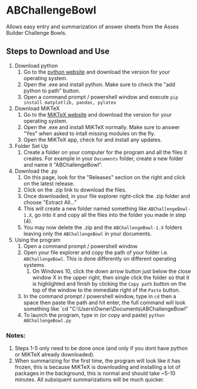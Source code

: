 # ABChallengeBowl
Allows easy entry and summarization of answer sheets from the Asses Builder Challenge Bowls.
## Steps to Download and Use
1. Download python
    1. Go to the [python website](https://www.python.org/downloads/) and download the version for your operating system.
    2. Open the .exe and install python. Make sure to check the "add python to path" button.
    3. Open a command prompt / powershell window and execute `pip install matplotlib, pandas, pylatex`
2. Download MiKTeX
    1. Go to the [MiKTeX website](https://miktex.org/download) and download the version for your operating system.
    2. Open the .exe and install MiKTeX normally. Make sure to answer "Yes" when asked to intall missing modules on the fly.
    3. Open the MiKTeX app, check for and install any updates.
4. Folder Set Up
    1. Create a folder on your computer for the program and all the files it creates. For example in your `Documents` folder, create a new folder and name it "ABChallengeBowl".
5. Download the .py
    1. On this page, look for the "Releases" section on the right and click on the latest release.
    2. Click on the .zip link to download the files.
    3. Once downloaded, in your file explorer right-click the .zip folder and choose "Extract All..."
    4. This will create a new folder named something like `ABChallengeBowl-1.X`, go into it and copy all the files into the folder you made in step (4).
    5. You may now delete the .zip and the `ABChallengeBowl-1.X` folders leaving only the `ABChallengeBowl` in your documents.
6. Using the program
    1. Open a command prompt / powershell window
    2. Open your file explorer and copy the path of your folder i.e. `ABChallengeBowl`. This is done differently on different operating systems.
        1. On Windows 10, click the down arrow button just below the close window X in the upper right, then single click the folder so that it is highlighted and finish by clicking the `Copy path` button on the top of the window to the immediate right of the `Paste` button.
    3. In the command prompt /  powershell window, type in `cd` then a space then paste the path and hit enter, the full command will look something like `cd "C:\Users\Owner\Documents\ABChallengeBowl"
    4. To launch the program, type in (or copy and paste) `python ABChallengeBowl.py`
### Notes:
1. Steps 1-5 only need to be done once (and only if you dont have python or MiKTeX already downloaded).
2. When summarizing for the first time, the program will look like it has frozen, this is because MiKTeX is downloading and installing a lot of packages in the background, this is normal and should take ~5-10 minutes. All subsiquent summarizations will be much quicker.
